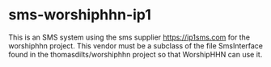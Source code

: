 # sms-worshiphhn-ip1
This is an SMS system using the sms supplier https://ip1sms.com for the worshiphhn project.
This vendor must be a subclass of the file SmsInterface found in the thomasdilts/worshiphhn project so that WorshipHHN can use it.
